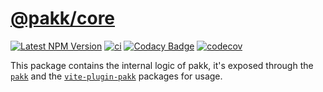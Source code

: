 # [@pakk/core](https://github.com/AlexAegis/pakk/tree/master/packages/core/)

[![Latest NPM Version](https://img.shields.io/npm/v/@pakk/core/latest)](https://www.npmjs.com/package/@pakk/core)
[![ci](https://github.com/AlexAegis/pakk/actions/workflows/cicd.yml/badge.svg)](https://github.com/AlexAegis/pakk/actions/workflows/cicd.yml)
[![Codacy Badge](https://app.codacy.com/project/badge/Grade/6863e4f702e34f4ea54dc05d71acfe7b)](https://www.codacy.com/gh/AlexAegis/pakk/dashboard?utm_source=github.com&utm_medium=referral&utm_content=AlexAegis/pakk&utm_campaign=Badge_Grade)
[![codecov](https://codecov.io/github/AlexAegis/pakk/branch/master/graph/badge.svg?token=OUxofr6zE8)](https://codecov.io/github/AlexAegis/pakk)

This package contains the internal logic of pakk, it's exposed through the
[`pakk`](../cli/) and the [`vite-plugin-pakk`](../vite-plugin/) packages for
usage.
